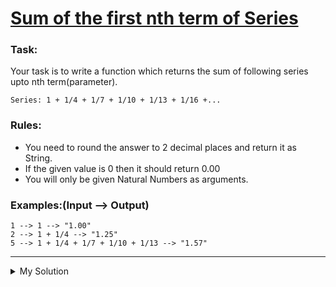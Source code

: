# [Sum of the first nth term of Series](https://www.codewars.com/kata/555eded1ad94b00403000071)

### Task:

Your task is to write a function which returns the sum of following series upto nth term(parameter).

```
Series: 1 + 1/4 + 1/7 + 1/10 + 1/13 + 1/16 +...
```

### Rules:

- You need to round the answer to 2 decimal places and return it as String.
- If the given value is 0 then it should return 0.00
- You will only be given Natural Numbers as arguments.

### Examples:(Input --> Output)

```
1 --> 1 --> "1.00"
2 --> 1 + 1/4 --> "1.25"
5 --> 1 + 1/4 + 1/7 + 1/10 + 1/13 --> "1.57"
```

---

<details><summary>My Solution</summary>

```js
const SeriesSum = n => {
  let sum = 0

  // Calculate the sum of the series using the formula: 1 / (i * 3 + 1)
  for (let i = 0; i < n; i++) {
    sum += 1 / (i * 3 + 1)
  }

  return sum.toFixed(2) // Return the sum rounded to two decimal places
}
```

</details>
